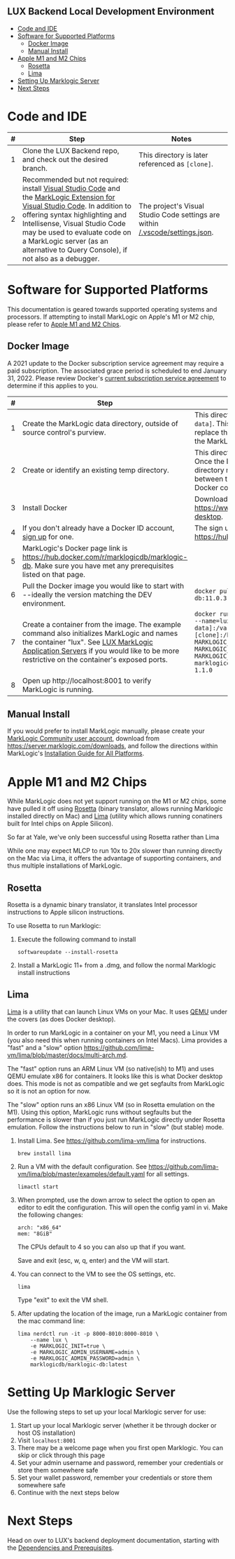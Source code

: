 ## **LUX Backend Local Development Environment**

- [Code and IDE](#code-and-ide)
- [Software for Supported Platforms](#software-for-supported-platforms)
  - [Docker Image](#docker-image)
  - [Manual Install](#manual-install)
- [Apple M1 and M2 Chips](#apple-m1-and-m2-chips)
  - [Rosetta](#rosetta)
  - [Lima](#lima)
- [Setting Up Marklogic Server](#setting-up-marklogic-server)
- [Next Steps](#next-steps)

# Code and IDE

| # | Step | Notes |
| - | ---- | ----- |
| 1 | Clone the LUX Backend repo, and check out the desired branch. | This directory is later referenced as `[clone]`. |
| 2 | Recommended but not required: install [Visual Studio Code](https://code.visualstudio.com/Download) and the [MarkLogic Extension for Visual Studio Code](https://marketplace.visualstudio.com/items?itemName=mlxprs.mlxprs).  In addition to offering syntax highlighting and Intellisense, Visual Studio Code may be used to evaluate code on a MarkLogic server (as an alternative to Query Console), if not also as a debugger. | The project's Visual Studio Code settings are within [/.vscode/settings.json](/.vscode/settings.json). | 

# Software for Supported Platforms

This documentation is geared towards supported operating systems and processors.  If attempting to install MarkLogic on Apple's M1 or M2 chip, please refer to [Apple M1 and M2 Chips](#apple-m1-and-m2-chips).

## Docker Image

A 2021 update to the Docker subscription service agreement may require a paid subscription.  The associated grace period is scheduled to end January 31, 2022.  Please review Docker's [current subscription service agreement](https://www.docker.com/legal/docker-subscription-service-agreement) to determine if this applies to you.

| # | Step | Notes |
| - | ---- | ----- |
| 1 | Create the MarkLogic data directory, outside of source control's purview. | This directory is later referenced as `[ml-data]`.  This directory will allow one to replace the Docker container without losing the MarkLogic databases. |
| 2 | Create or identify an existing temp directory. | This directory is later referenced as `[tmp]`.  Once the Docker container is created, this directory may be used to transfer files between the host operating system and the Docker container. |
| 3 | Install Docker | Download for Windows or Mac from https://www.docker.com/products/docker-desktop. |
| 4 | If you don't already have a Docker ID account, [sign up](https://hub.docker.com/signup) for one.| The sign up link is https://hub.docker.com/signup. |
| 5 |  MarkLogic's Docker page link is https://hub.docker.com/r/marklogicdb/marklogic-db. Make sure you have met any prerequisites listed on that page. |
| 6 | Pull the Docker image you would like to start with --ideally the version matching the DEV environment. | `docker pull marklogicdb/marklogic-db:11.0.3-centos-1.1.0` |
| 7 | Create a container from the image. The example command also initializes MarkLogic and names the container "lux". See [LUX MarkLogic Application Servers](/docs/lux-backend-deployment.md#lux-marklogic-application-servers) if you would like to be more restrictive on the container's exposed ports. | `docker run -d -it -p 8000-8010:8000-8010 --name=lux -v [ml-data]:/var/opt/MarkLogic -v [clone]:/host/code -v [tmp]:/host/tmp -e MARKLOGIC_INIT=true -e MARKLOGIC_ADMIN_USERNAME=admin -e MARKLOGIC_ADMIN_PASSWORD=admin marklogicdb/marklogic-db:11.0.3-centos-1.1.0` |
| 8 | Open up http://localhost:8001 to verify MarkLogic is running. | |

## Manual Install

If you would prefer to install MarkLogic manually, please create your [MarkLogic Community user account](https://server.marklogic.com/people/signup), download from https://server.marklogic.com/downloads, and follow the directions within MarkLogic's [Installation Guide for All Platforms](https://docs.marklogic.com/guide/installation).

# Apple M1 and M2 Chips

While MarkLogic does not yet support running on the M1 or M2 chips, some have pulled it off using [Rosetta](https://en.wikipedia.org/wiki/Rosetta_(software)) (binary translator, allows running Marklogic installed directly on Mac) and [Lima](https://github.com/lima-vm/lima) (utility which allows running conatiners built for Intel chips on Apple Silicon).

So far at Yale, we've only been successful using Rosetta rather than Lima

 While one may expect MLCP to run 10x to 20x slower than running directly on the Mac via Lima, it offers the advantage of supporting containers, and thus multiple installations of MarkLogic.

## Rosetta
Rosetta is a dynamic binary translator, it translates Intel processor instructions to Apple silicon instructions.

To use Rosetta to run Marklogic:

1. Execute the following command to install
    
    `softwareupdate --install-rosetta`

2. Install a MarkLogic 11+ from a .dmg, and follow the normal Marklogic install instructions

## Lima

[Lima](https://github.com/lima-vm/lima) is a utility that can launch Linux VMs on your Mac. It uses [QEMU](https://www.qemu.org/) under the covers (as does Docker desktop). 

In order to run MarkLogic in a container on your M1, you need a Linux VM (you also need this when running containers on Intel Macs). Lima provides a "fast" and a "slow" option https://github.com/lima-vm/lima/blob/master/docs/multi-arch.md.

The "fast" option runs an ARM Linux VM (so native(ish) to M1) and uses QEMU emulate x86 for containers. It looks like this is what Docker desktop does. This mode is not as compatible and we get segfaults from MarkLogic so it is not an option for now.

The "slow" option runs an x86 Linux VM (so in Rosetta emulation on the M1). Using this option, MarkLogic runs without segfaults but the performance is slower than if you just run MarkLogic directly under Rosetta emulation. Follow the instructions below to run in "slow" (but stable) mode.


1. Install Lima. See https://github.com/lima-vm/lima for instructions.

    `brew install lima`

2. Run a VM with the default configuration. See https://github.com/lima-vm/lima/blob/master/examples/default.yaml for all settings.

    `limactl start`

3. When prompted, use the down arrow to select the option to open an editor to edit the configuration. This will open the config yaml in vi. Make the following changes:

    ```
    arch: "x86_64"
    mem: "8GiB"
    ```

    The CPUs default to 4 so you can also up that if you want.

    Save and exit (esc, w, q, enter) and the VM will start.

4. You can connect to the VM to see the OS settings, etc.

    `lima`

    Type "exit" to exit the VM shell.

5. After updating the location of the image, run a MarkLogic container from the mac command line:

    ```
    lima nerdctl run -it -p 8000-8010:8000-8010 \
        --name lux \
        -e MARKLOGIC_INIT=true \
        -e MARKLOGIC_ADMIN_USERNAME=admin \
        -e MARKLOGIC_ADMIN_PASSWORD=admin \
        marklogicdb/marklogic-db:latest
    ```
# Setting Up Marklogic Server
Use the following steps to set up your local Marklogic server for use:
 1. Start up your local Marklogic server (whether it be through docker or host OS installation)
 2. Visit `localhost:8001`
 3. There may be a welcome page when you first open Marklogic. You can skip or click through this page
 4. Set your admin username and password, remember your credentials or store them somewhere safe
 5. Set your wallet password, remember your credentials or store them somewhere safe
 6. Continue with the next steps below

# Next Steps

Head on over to LUX's backend deployment documentation, starting with the [Dependencies and Prerequisites](/docs/lux-backend-deployment.md#dependencies-and-prerequisites).


